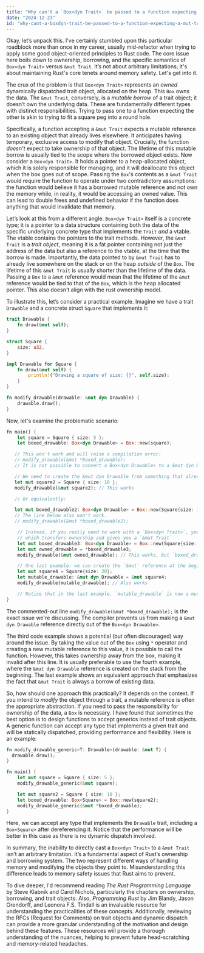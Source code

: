 ```yaml
---
title: "Why can't a `Box<dyn Trait>` be passed to a function expecting a `&mut Trait`?"
date: "2024-12-23"
id: "why-cant-a-boxdyn-trait-be-passed-to-a-function-expecting-a-mut-trait"
---
```


Okay, let’s unpack this. I've certainly stumbled upon this particular roadblock more than once in my career, usually mid-refactor when trying to apply some good object-oriented principles to Rust code. The core issue here boils down to ownership, borrowing, and the specific semantics of `Box<dyn Trait>` versus `&mut Trait`. It’s not about arbitrary limitations; it's about maintaining Rust's core tenets around memory safety. Let's get into it.

The crux of the problem is that `Box<dyn Trait>` represents an *owned* dynamically dispatched trait object, allocated on the heap. This `Box` owns the data. The `&mut Trait`, conversely, is a *mutable borrow* of a trait object; it doesn’t own the underlying data. These are fundamentally different types with distinct responsibilities. Trying to pass one to a function expecting the other is akin to trying to fit a square peg into a round hole.

Specifically, a function accepting a `&mut Trait` expects a mutable reference to an existing object that already lives elsewhere. It anticipates having temporary, exclusive access to modify that object. Crucially, the function *doesn't* expect to take ownership of that object. The lifetime of this mutable borrow is usually tied to the scope where the borrowed object exists. Now consider a `Box<dyn Trait>`. It holds a pointer to a heap-allocated object, which it is solely responsible for managing, and it will deallocate this object when the box goes out of scope. Passing the `Box`'s contents as a `&mut Trait` would require the function to operate under two contradictory assumptions: the function would believe it has a borrowed mutable reference and not own the memory while, in reality, it would be accessing an owned value. This can lead to double frees and undefined behavior if the function does anything that would invalidate that memory.

Let’s look at this from a different angle. `Box<dyn Trait>` itself is a concrete type; it is a pointer to a data structure containing both the data of the specific underlying concrete type that implements the `Trait` *and* a vtable. The vtable contains the pointers to the trait methods. However, the `&mut Trait` is a *trait object*, meaning it is a fat pointer containing not just the address of the data but also a reference to the vtable, at the time that the borrow is made. Importantly, the data pointed to by `&mut Trait` has to already live somewhere on the stack or on the heap *outside* of the `Box`. The lifetime of this `&mut Trait` is usually shorter than the lifetime of the data. Passing a `Box` to a `&mut` reference would mean that the lifetime of the `&mut` reference would be tied to that of the `Box`, which is the heap allocated pointer. This also doesn't align with the rust ownership model.

To illustrate this, let’s consider a practical example. Imagine we have a trait `Drawable` and a concrete struct `Square` that implements it:

```rust
trait Drawable {
    fn draw(&mut self);
}

struct Square {
    size: u32,
}

impl Drawable for Square {
    fn draw(&mut self) {
        println!("Drawing a square of size: {}", self.size);
    }
}

fn modify_drawable(drawable: &mut dyn Drawable) {
    drawable.draw();
}
```

Now, let's examine the problematic scenario:

```rust
fn main() {
    let square = Square { size: 5 };
    let boxed_drawable: Box<dyn Drawable> = Box::new(square);

   // This won't work and will raise a compilation error:
   // modify_drawable(&mut *boxed_drawable);
   // It is not possible to convert a Box<dyn Drawable> to a &mut dyn Drawable directly

   // We need to create the &mut dyn Drawable from something that already exists
   let mut square2 = Square { size: 10 };
   modify_drawable(&mut square2); // This works

   // Or equivalently:

   let mut boxed_drawable2: Box<dyn Drawable> = Box::new(Square{size: 12});
   // The line below also won't work.
   // modify_drawable(&mut *boxed_drawable2);

    // Instead, if you really need to work with a `Box<dyn Trait>`, you can 'move' its contained value out,
    // which transfers ownership and gives you a `&mut Trait`
    let mut boxed_drawable3: Box<dyn Drawable> = Box::new(Square{size: 15});
    let mut owned_drawable = *boxed_drawable3;
    modify_drawable(&mut owned_drawable); // This works, but `boxed_drawable3` is no longer valid.

    // One last example: we can create the `&mut` reference at the beginning
    let mut square4 = Square{size: 20};
    let mutable_drawable: &mut dyn Drawable = &mut square4;
    modify_drawable(mutable_drawable); // Also works

    // Notice that in the last example, `mutable_drawable` is now a mutable borrow of `square4`.
}

```

The commented-out line `modify_drawable(&mut *boxed_drawable);` is the exact issue we're discussing. The compiler prevents us from making a `&mut dyn Drawable` reference directly out of the `Box<dyn Drawable>`.

The third code example shows a potential (but often discouraged) way around the issue. By taking the value out of the `Box` using `*` operator and creating a new mutable reference to this value, it is possible to call the function. However, this takes ownership away from the box, making it invalid after this line. It is usually preferable to use the fourth example, where the `&mut dyn Drawable` reference is created on the stack from the beginning. The last example shows an equivalent approach that emphasizes the fact that `&mut Trait` is always a borrow of existing data.

So, how should one approach this practically? It depends on the context. If you intend to *modify* the object through a trait, a mutable reference is often the appropriate abstraction. If you need to pass the responsibility for ownership of the data, a `Box` is necessary. I have found that sometimes the best option is to design functions to accept generics instead of trait objects. A generic function can accept any type that implements a given trait and will be statically dispatched, providing performance and flexibility. Here is an example:

```rust
fn modify_drawable_generic<T: Drawable>(drawable: &mut T) {
  drawable.draw();
}

fn main() {
    let mut square = Square { size: 5 };
    modify_drawable_generic(&mut square);

    let mut square2 = Square { size: 10 };
    let boxed_drawable: Box<Square> = Box::new(square2);
    modify_drawable_generic(&mut *boxed_drawable);
}

```

Here, we can accept any type that implements the `Drawable` trait, including a `Box<Square>` after dereferencing it. Notice that the performance will be better in this case as there is no dynamic dispatch involved.

In summary, the inability to directly cast a `Box<dyn Trait>` to a `&mut Trait` isn’t an arbitrary limitation. It’s a fundamental aspect of Rust’s ownership and borrowing system. The two represent different ways of handling memory and modifying the objects they point to. Misunderstanding this difference leads to memory safety issues that Rust aims to prevent.

To dive deeper, I'd recommend reading *The Rust Programming Language* by Steve Klabnik and Carol Nichols, particularly the chapters on ownership, borrowing, and trait objects. Also, *Programming Rust* by Jim Blandy, Jason Orendorff, and Leonora F.S. Tindall is an invaluable resource for understanding the practicalities of these concepts. Additionally, reviewing the RFCs (Request for Comments) on trait objects and dynamic dispatch can provide a more granular understanding of the motivation and design behind these features. These resources will provide a thorough understanding of the nuances, helping to prevent future head-scratching and memory-related headaches.

